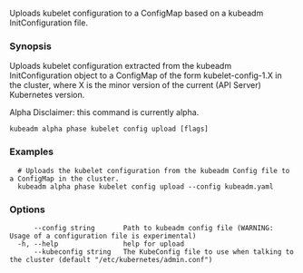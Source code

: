 
Uploads kubelet configuration to a ConfigMap based on a kubeadm InitConfiguration file.

### Synopsis

Uploads kubelet configuration extracted from the kubeadm InitConfiguration object to a ConfigMap of the form kubelet-config-1.X in the cluster, where X is the minor version of the current (API Server) Kubernetes version. 

Alpha Disclaimer: this command is currently alpha.

```
kubeadm alpha phase kubelet config upload [flags]
```

### Examples

```
  # Uploads the kubelet configuration from the kubeadm Config file to a ConfigMap in the cluster.
  kubeadm alpha phase kubelet config upload --config kubeadm.yaml
```

### Options

```
      --config string       Path to kubeadm config file (WARNING: Usage of a configuration file is experimental)
  -h, --help                help for upload
      --kubeconfig string   The KubeConfig file to use when talking to the cluster (default "/etc/kubernetes/admin.conf")
```

